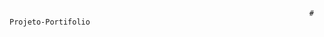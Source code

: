                                                                        # Projeto-Portifolio
                                          
